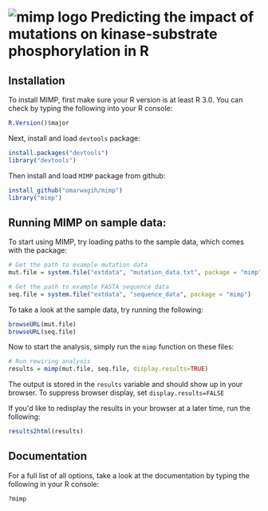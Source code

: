 ![mimp logo](../../blob/master/inst/extdata/html/images/mimp_logo.svg) Predicting the impact of mutations on kinase-substrate phosphorylation in R
===============================================================

## Installation

To install MIMP, first make sure your R version is at least R 3.0. You can check by typing the following into your R console:

```r
R.Version()$major
```

Next, install and load `devtools` package:

```r
install.packages("devtools")
library("devtools")
```

Then install and load `MIMP` package from github:

```r
install_github("omarwagih/mimp")
library("mimp")
```

## Running MIMP on sample data:

To start using MIMP, try loading paths to the sample data, which comes with the package:
```r
# Get the path to example mutation data 
mut.file = system.file("extdata", "mutation_data.txt", package = "mimp")

# Get the path to example FASTA sequence data 
seq.file = system.file("extdata", "sequence_data", package = "mimp")

```

To take a look at the sample data, try running the following:

```r
browseURL(mut.file)
browseURL(seq.file)
```

Now to start the analysis, simply run the `mimp` function on these files:

```r
# Run rewiring analysis
results = mimp(mut.file, seq.file, display.results=TRUE)
```

The output is stored in the `results` variable and should show up in your browser. To suppress browser display, set `display.results=FALSE`

If you'd like to redisplay the results in your browser at a later time, run the following:
```r
results2html(results)
```

## Documentation

For a full list of all options, take a look at the documentation by typing the following in your R console:

```r
?mimp
```